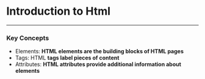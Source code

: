 # Introduction to Html

---

### Key Concepts

- Elements: **HTML elements are the building blocks of HTML pages**
- Tags: HTML **tags label pieces of content**
- Attributes: **HTML attributes provide additional information about elements**
